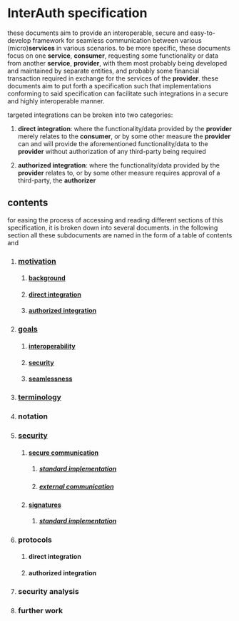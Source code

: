 # InterAuth specification

these documents aim to provide an interoperable, secure and easy-to-develop framework for seamless communication between various (micro)**services** in various scenarios. to be more specific, these documents focus on one **service**, **consumer**, requesting some functionality or data from another **service**, **provider**, with them most probably being developed and maintained by separate entities, and probably some financial transaction required in exchange for the services of the **provider**. these documents aim to put forth a specification such that implementations conforming to said specification can facilitate such integrations in a secure and highly interoperable manner.

targeted integrations can be broken into two categories:

1. **direct integration**: where the functionality/data provided by the **provider** merely relates to the **consumer**, or by some other measure the **provider** can and will provide the aforementioned functionality/data to the **provider** without authorization of any third-party being required

1. **authorized integration**: where the functionality/data provided by the **provider** relates to, or by some other measure requires approval of a third-party, the **authorizer**

## contents

for easing the process of accessing and reading different sections of this specification, it is broken down into several documents. in the following section all these subdocuments are named in the form of a table of contents and


1. ### [motivation](MOTIVATION.md)
    1. #### [background](MOTIVATION.md#background)
    1. #### [direct integration](MOTIVATION.md#direct-integration)
    1. #### [authorized integration](MOTIVATION.md#authorized-integration)
1. ### [goals](GOALS.md)
    1. #### [interoperability](GOALS.md#interoperability)
    1. #### [security](GOALS.md#security)
    1. #### [seamlessness](GOALS.md#seamlessness)
1. ### [terminology](TERMINOLOGY.md)
1. ### notation
1. ### [security](SECURITY.md)
    1. #### [secure communication](SECURITY.md#secure-communication-channel)
        1. ##### [standard implementation](SECURITY.md#standard-implementation)
        1. ##### [external communication](SECURITY.md#external-communication)
    1. #### [signatures](SECURITY.md#signatures)
        1. ##### [standard implementation](SECURITY.md#standard-implementation-1)
1. ### protocols
    1. #### direct integration
    1. #### authorized integration
1. ### security analysis
1. ### further work
